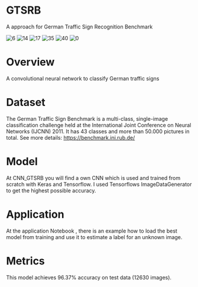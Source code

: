 # GTSRB
A approach  for German Traffic Sign Recognition Benchmark

![6](https://user-images.githubusercontent.com/80426868/110699205-e474ee00-81ee-11eb-8b2d-126602a37778.png)
![14](https://user-images.githubusercontent.com/80426868/110699216-e76fde80-81ee-11eb-94fa-38f08ea3df81.png)
![17](https://user-images.githubusercontent.com/80426868/110699224-e8a10b80-81ee-11eb-83b9-08b8d5fbd80f.png)
![35](https://user-images.githubusercontent.com/80426868/110699234-eb036580-81ee-11eb-8709-8a739d9f0b96.png)
![40](https://user-images.githubusercontent.com/80426868/110699242-ed65bf80-81ee-11eb-94b4-807321fdf17b.png)
![0](https://user-images.githubusercontent.com/80426868/110699091-cc04d380-81ee-11eb-8eb5-54365c15e1f6.png)

# Overview
A convolutional neural network to classify German traffic signs

# Dataset
The German Traffic Sign Benchmark is a multi-class, single-image classification challenge held at the International Joint Conference on Neural Networks (IJCNN) 2011.
It has 43 classes and more than 50.000 pictures in total.
See more details: https://benchmark.ini.rub.de/

# Model
At CNN_GTSRB you will find a own CNN which is used and trained from scratch with Keras and Tensorflow.
I used Tensorflows ImageDataGenerator to get the highest possible accuracy.

# Application
At the application Notebook , there is an example how to load the best model from training and
use it to estimate a label for an unknown image.

# Metrics
This model achieves 96.37% accuracy on test data (12630 images).
